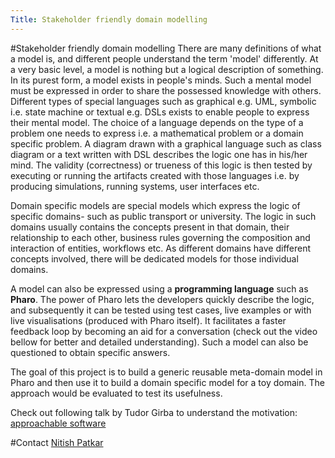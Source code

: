 ```yaml
---
Title: Stakeholder friendly domain modelling
---
```

#Stakeholder friendly domain modelling
There are many definitions of what a model is, and different people understand the term 'model' differently. At a very basic level, a model is nothing but a logical description of something. In its purest form, a model exists in people's minds. Such a mental model must be expressed in order to share the possessed knowledge with others. Different types of special languages such as graphical e.g. UML, symbolic i.e. state machine or textual e.g. DSLs exists to enable people to express their mental model. The choice of a language depends on the type of a problem one needs to express i.e. a mathematical problem or a domain specific problem. A diagram drawn with a graphical language such as class diagram or a text written with DSL describes the logic one has in his/her mind. The validity (correctness) or trueness of this logic is then tested by executing or running the artifacts created with those languages i.e. by producing simulations, running systems, user interfaces etc.

Domain specific models are special models which express the logic of specific domains- such as public transport or university. The logic in such domains usually contains the concepts present in that domain, their relationship to each other, business rules governing the composition and interaction of entities, workflows etc. As different domains have different concepts involved, there will be dedicated models for those individual domains.

A model can also be expressed using a **programming language** such as **Pharo**. The power of Pharo lets the developers quickly describe the logic, and subsequently it can be tested using test cases, live examples or with live visualisations (produced with Pharo itself). It facilitates a faster feedback loop by becoming an aid for a conversation (check out the video bellow for better and detailed understanding). Such a model can also be questioned to obtain specific answers.

The goal of this project is to build a generic reusable meta-domain model in Pharo and then use it to build a domain specific model for a toy domain. The approach would be evaluated to test its usefulness.

Check out following talk by Tudor Girba to understand the motivation: [approachable software](https://www.youtube.com/watch?v=tbQVIrca6CA)

#Contact
[Nitish Patkar](%base_url%/staff/NitishPatkar)
